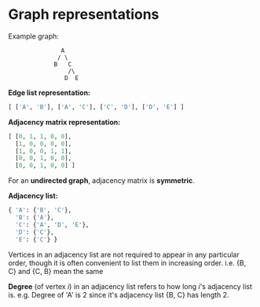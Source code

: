 # Graph representations

Example graph:

                   A
                  / \
                 B   C
                     /\
                    D  E
                    
**Edge list representation:**
```python
[ ['A', 'B'], ['A', 'C'], ['C', 'D'], ['D', 'E'] ]
```

**Adjacency matrix representation:**
```python
[ [0, 1, 1, 0, 0], 
  [1, 0, 0, 0, 0],
  [1, 0, 0, 1, 1],
  [0, 0, 1, 0, 0],
  [0, 0, 1, 0, 0] ]
```
For an **undirected graph**, adjacency matrix is **symmetric**.

**Adjacency list:**

```python
{ 'A': {'B', 'C'},
  'B': {'A'},
  'C': {'A', 'D', 'E'},
  'D': {'C'},
  'E': {'C'} }
```

Vertices in an adjacency list are not required to appear in any particular order, though it is often convenient to list them in increasing order. i.e. {B, C} and {C, B} mean the same

**Degree** (of vertex *i*) in an adjacency list refers to how long *i*'s adjacency list is.
e.g. Degree of 'A' is 2 since it's adjacency list {B, C} has length 2.